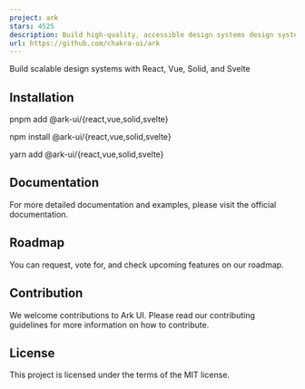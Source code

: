 ```yaml
---
project: ark
stars: 4525
description: Build high-quality, accessible design systems design system. Works in React, Svelte, Vue, and Solid
url: https://github.com/chakra-ui/ark
---
```


  
  

Build scalable design systems with React, Vue, Solid, and Svelte

Installation
------------

pnpm add @ark-ui/{react,vue,solid,svelte}

npm install @ark-ui/{react,vue,solid,svelte}

yarn add @ark-ui/{react,vue,solid,svelte}

Documentation
-------------

For more detailed documentation and examples, please visit the official documentation.

Roadmap
-------

You can request, vote for, and check upcoming features on our roadmap.

Contribution
------------

We welcome contributions to Ark UI. Please read our contributing guidelines for more information on how to contribute.

License
-------

This project is licensed under the terms of the MIT license.
